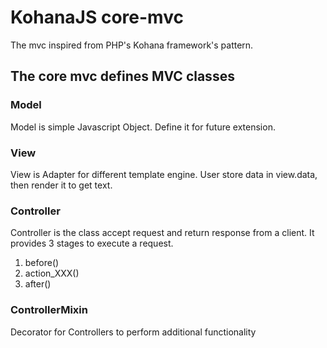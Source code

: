 # KohanaJS core-mvc
The mvc inspired from PHP's Kohana framework's pattern.

## The core mvc defines MVC classes
### Model
Model is simple Javascript Object. Define it for future extension.

### View
View is Adapter for different template engine.
User store data in view.data, then render it to get text.

### Controller
Controller is the class accept request and return response from a client.
It provides 3 stages to execute a request.
1. before()
2. action_XXX()
3. after()

### ControllerMixin
Decorator for Controllers to perform additional functionality
